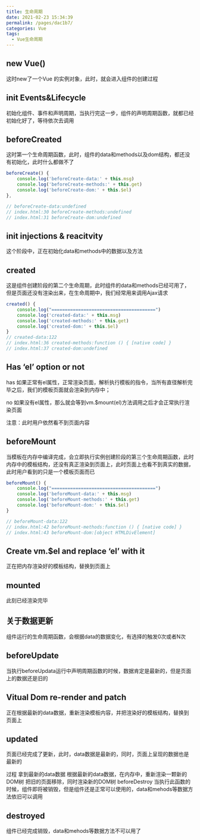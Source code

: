 ```yaml
---
title: 生命周期
date: 2021-02-23 15:34:39
permalink: /pages/dac1b7/
categories: Vue
tags:
  - Vue生命周期
---
```


## new Vue()
这时new了一个Vue 的实例对象，此时，就会进入组件的创建过程

## init Events&Lifecycle
初始化组件、事件和声明周期，当执行完这一步，组件的声明周期函数，就都已经初始化好了，等待依次去调用

## beforeCreated
这时第一个生命周期函数，此时，组件的data和methods以及dom结构，都还没有初始化，此时什么都做不了

```js
beforeCreate() {
    console.log('beforeCreate-data:' + this.msg)
    console.log('beforeCreate-methods:' + this.get)
    console.log('beforeCreate-dom:' + this.$el)
},

// beforeCreate-data:undefined
// index.html:30 beforeCreate-methods:undefined
// index.html:31 beforeCreate-dom:undefined
```

## init injections & reacitvity
这个阶段中，正在初始化data和methods中的数据以及方法

## created
这是组件创建阶段的第二个生命周期，此时组件的data和methods已经可用了，但是页面还没有渲染出来，在生命周期中，我们经常用来调用Ajax请求

```js
created() {
    console.log("=======================================")
    console.log('created-data:' + this.msg)
    console.log('created-methods:' + this.get)
    console.log('created-dom:' + this.$el)
}
// created-data:122
// index.html:36 created-methods:function () { [native code] }
// index.html:37 created-dom:undefined
```
## Has ‘el’ option or not
has
如果正常有el属性，正常渲染页面，解析执行模板的指令，当所有直径解析完毕之后，我们的模板页面就会渲染到内存中；

no
如果没有el属性，那么就会等到vm.$mount(el)方法调用之后才会正常执行渲染页面

注意：此时用户依然看不到页面内容

## beforeMount
当模板在内存中编译完成，会立即执行实例创建阶段的第三个生命周期函数，此时内存中的模板结构，还没有真正渲染到页面上，此时页面上也看不到真实的数据，此时用户看到的只是一个模板页面而已

```js
beforeMount() {
    console.log("=======================================")
    console.log('beforeMount-data:' + this.msg)
    console.log('beforeMount-methods:' + this.get)
    console.log('beforeMount-dom:' + this.$el)
}

// beforeMount-data:122
// index.html:42 beforeMount-methods:function () { [native code] }
// index.html:43 beforeMount-dom:[object HTMLDivElement]
```
## Create vm.$el and replace ‘el’ with it
正在把内存渲染好的模板结构，替换到页面上

## mounted
此刻已经渲染完毕

## 关于数据更新
组件运行的生命周期函数，会根据data的数据变化，有选择的触发0次或者N次

## beforeUpdate
当执行beforeUpdata运行中声明周期函数的时候，数据肯定是最新的，但是页面上的数据还是旧的

## Vitual Dom re-render and patch
正在根据最新的data数据，重新渲染模板内容，并把渲染好的模板结构，替换到页面上

## updated
页面已经完成了更新，此时，data数据是最新的，同时，页面上呈现的数据也是最新的

过程
拿到最新的data数据
根据最新的data数据，在内存中，重新渲染一颗新的DOM树
把旧的页面移除，同时渲染新的DOM树
beforeDestroy
当执行此函数的时候，组件即将被销毁，但是组件还是正常可以使用的，data和mehods等数据方法依旧可以调用

## destroyed
组件已经完成销毁，data和mehods等数据方法不可以用了